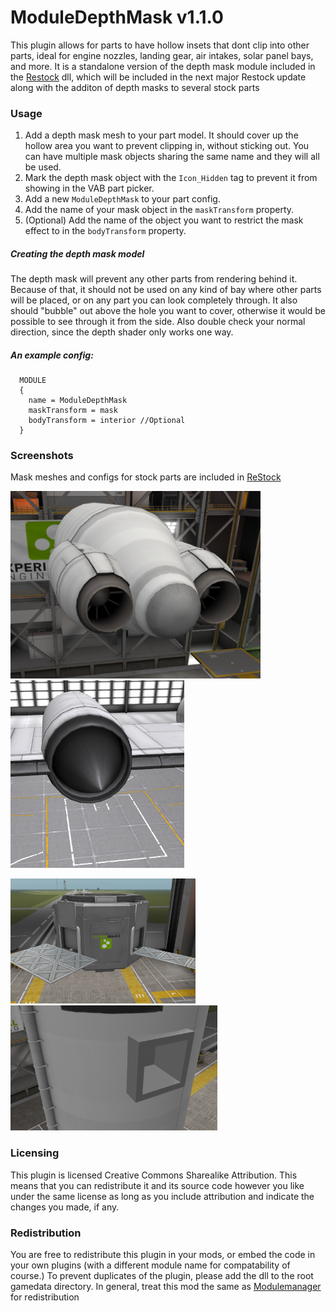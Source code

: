 # ModuleDepthMask v1.1.0

This plugin allows for parts to have hollow insets that dont clip into other parts, ideal for engine nozzles, landing gear, air intakes, solar panel bays, and more. It is a standalone version of the depth mask module included in the [Restock](github.com/PorktoberRevolution/ReStocked) dll, which will be included in the next major Restock update along with the additon of depth masks to several stock parts

### Usage
1. Add a depth mask mesh to your part model. It should cover up the hollow area you want to prevent clipping in, without sticking out. You can have multiple mask objects sharing the same name and they will all be used.
2. Mark the depth mask object with the `Icon_Hidden` tag to prevent it from showing in the VAB part picker.
3. Add a new `ModuleDepthMask` to your part config.
4. Add the name of your mask object in the `maskTransform` property.
5. (Optional) Add the name of the object you want to restrict the mask effect to in the `bodyTransform` property.

##### Creating the depth mask model
The depth mask will prevent any other parts from rendering behind it. Because of that, it should not be used on any kind of bay where other parts will be placed, or on any part you can look completely through. It also should "bubble" out above the hole you want to cover, otherwise it would be possible to see through it from the side. Also double check your normal direction, since the depth shader only works one way.

##### An example config:
```
  MODULE
  {
    name = ModuleDepthMask
    maskTransform = mask
    bodyTransform = interior //Optional
  }
```

### Screenshots
Mask meshes and configs for stock parts are included in [ReStock](https://github.com/PorktoberRevolution/ReStocked)

<a href="Screenshots/depthmask-jets.png"><img src="https://github.com/drewcassidy/KSP-DepthMask/raw/master/Screenshots/depthmask-jets.png"  height="300" ></a>
<a href="Screenshots/depthmask-intake.png"><img src="https://github.com/drewcassidy/KSP-DepthMask/raw/master/Screenshots/depthmask-intake.png"  height="300" ></a>

<a href="Screenshots/depthmask-panels.png"><img src="https://github.com/drewcassidy/KSP-DepthMask/raw/master/Screenshots/depthmask-panels.png"  height="200" ></a>
<a href="Screenshots/depthmask-box.png"><img src="https://github.com/drewcassidy/KSP-DepthMask/raw/master/Screenshots/depthmask-box.png"  height="200" ></a>

### Licensing
This plugin is licensed Creative Commons Sharealike Attribution. This means that you can redistribute it and its source code however you like under the same license as long as you include attribution and indicate the changes you made, if any. 

### Redistribution
You are free to redistribute this plugin in your mods, or embed the code in your own plugins (with a different module name for compatability of course.) To prevent duplicates of the plugin, please add the dll to the root gamedata directory. In general, treat this mod the same as [Modulemanager](https://github.com/sarbian/ModuleManager) for redistribution
